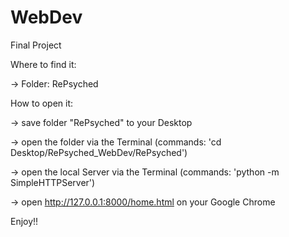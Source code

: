 # WebDev

Final Project

Where to find it: 

-> Folder: RePsyched


How to open it: 

-> save folder "RePsyched" to your Desktop

-> open the folder via the Terminal (commands: 'cd Desktop/RePsyched_WebDev/RePsyched')

-> open the local Server via the Terminal (commands: 'python -m SimpleHTTPServer')

-> open http://127.0.0.1:8000/home.html on your Google Chrome

Enjoy!!
